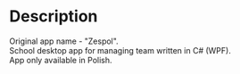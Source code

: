 # Description

Original app name - "Zespol".\
School desktop app for managing team written in C# (WPF).\
App only available in Polish.
